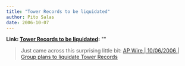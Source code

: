 ```yaml
---
title: "Tower Records to be liquidated"
author: Pito Salas
date: 2006-10-07
---
```


**Link: [Tower Records to be liquidated](None):** ""


>
> Just came across this surprising little bit: [AP Wire | 10/06/2006 | Group
> plans to liquidate Tower
> Records](<http://www.sanluisobispo.com/mld/sanluisobispo/news/15697803.htm>
> "AP Wire | 10/06/2006 | Group plans to liquidate Tower Records")



